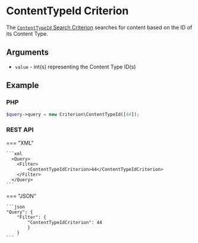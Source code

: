 # ContentTypeId Criterion

The [`ContentTypeId` Search Criterion](https://github.com/ibexa/core/blob/main/src/contracts/Repository/Values/Content/Query/Criterion/ContentTypeId.php)
searches for content based on the ID of its Content Type.

## Arguments

- `value` - int(s) representing the Content Type ID(s)

## Example

### PHP

``` php
$query->query = new Criterion\ContentTypeId([44]);
```

### REST API

=== "XML"

    ```xml
      <Query>
        <Filter>
            <ContentTypeIdCriterion>44</ContentTypeIdCriterion>
        </Filter>
      </Query>
    ```

=== "JSON"

    ```json
    "Query": {
        "Filter": {
            "ContentTypeIdCriterion": 44
            }
        }
    ```